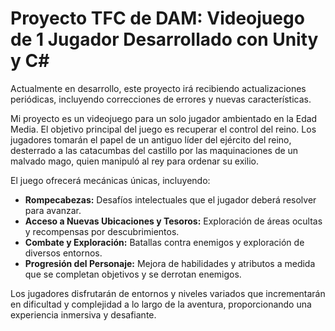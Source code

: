 # Proyecto TFC de DAM: Videojuego de 1 Jugador Desarrollado con Unity y C#

Actualmente en desarrollo, este proyecto irá recibiendo actualizaciones periódicas, incluyendo correcciones de errores y nuevas características.

Mi proyecto es un videojuego para un solo jugador ambientado en la Edad Media. El objetivo principal del juego es recuperar el control del reino. Los jugadores tomarán el papel de un antiguo líder del ejército del reino, desterrado a las catacumbas del castillo por las maquinaciones de un malvado mago, quien manipuló al rey para ordenar su exilio.

El juego ofrecerá mecánicas únicas, incluyendo:

- **Rompecabezas:** Desafíos intelectuales que el jugador deberá resolver para avanzar.
- **Acceso a Nuevas Ubicaciones y Tesoros:** Exploración de áreas ocultas y recompensas por descubrimientos.
- **Combate y Exploración:** Batallas contra enemigos y exploración de diversos entornos.
- **Progresión del Personaje:** Mejora de habilidades y atributos a medida que se completan objetivos y se derrotan enemigos.

Los jugadores disfrutarán de entornos y niveles variados que incrementarán en dificultad y complejidad a lo largo de la aventura, proporcionando una experiencia inmersiva y desafiante.
